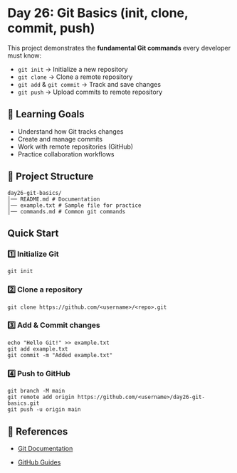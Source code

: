 # Day 26: Git Basics (init, clone, commit, push)

This project demonstrates the **fundamental Git commands** every developer must know:
- `git init` → Initialize a new repository
- `git clone` → Clone a remote repository
- `git add` & `git commit` → Track and save changes
- `git push` → Upload commits to remote repository



## 📌 Learning Goals
- Understand how Git tracks changes
- Create and manage commits
- Work with remote repositories (GitHub)
- Practice collaboration workflows

## 📂 Project Structure
```
day26-git-basics/
│── README.md # Documentation
│── example.txt # Sample file for practice
│── commands.md # Common git commands
```
## Quick Start

### 1️⃣ Initialize Git
```
git init
```
### 2️⃣ Clone a repository
```
git clone https://github.com/<username>/<repo>.git
```

### 3️⃣ Add & Commit changes
```
echo "Hello Git!" >> example.txt
git add example.txt
git commit -m "Added example.txt"
```

### 4️⃣ Push to GitHub
```
git branch -M main
git remote add origin https://github.com/<username>/day26-git-basics.git
git push -u origin main
```
## 📖 References

*   [Git Documentation](https://git-scm.com/doc)
    
*   [GitHub Guides](https://guides.github.com/)